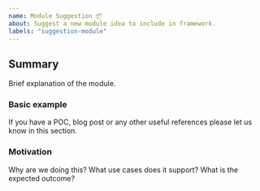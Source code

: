 ```yaml
---
name: Module Suggestion 📦
about: Suggest a new module idea to include in framework.
labels: "suggestion-module"
---
```


<!--
  To make it easier for us to help you, please include as much useful information as possible.

  Useful Links:
  - Wiki: https://docs.metasploit.com/

  Before opening a new issue, please search existing issues https://github.com/rapid7/metasploit-framework/issues
-->

## Summary

Brief explanation of the module.

### Basic example

If you have a POC, blog post or any other useful references please let us know in this section.

### Motivation

Why are we doing this? What use cases does it support? What is the expected outcome?
